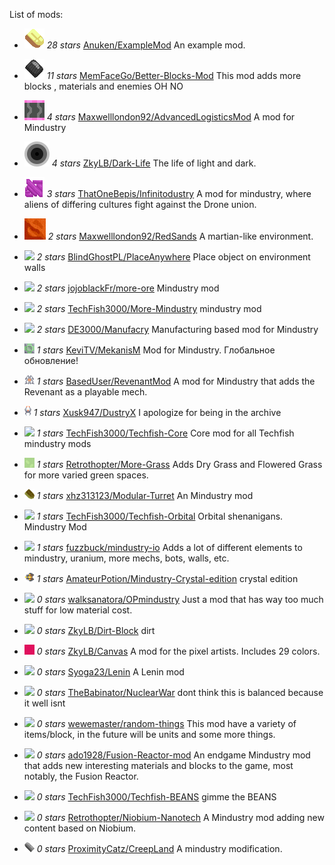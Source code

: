 
List of mods:

  - ![ ](images/examplemod-icon.png) *28 stars* [Anuken/ExampleMod](https://github.com/Anuken/ExampleMod) 
    An example mod.

  - ![ ](images/better-blocks-mod-icon.png) *11 stars* [MemFaceGo/Better-Blocks-Mod](https://github.com/MemFaceGo/Better-Blocks-Mod) 
    This mod adds more blocks , materials and enemies OH NO

  - ![ ](images/advancedlogisticsmod-icon.png) *4 stars* [Maxwelllondon92/AdvancedLogisticsMod](https://github.com/Maxwelllondon92/AdvancedLogisticsMod) 
    A mod for Mindustry

  - ![ ](images/dark-life-icon.png) *4 stars* [ZkyLB/Dark-Life](https://github.com/ZkyLB/Dark-Life) 
    The life of light and dark.

  - ![ ](images/infinitodustry-icon.png) *3 stars* [ThatOneBepis/Infinitodustry](https://github.com/ThatOneBepis/Infinitodustry) 
    A mod for mindustry, where aliens of differing cultures fight against the Drone union.

  - ![ ](images/redsands-icon.png) *2 stars* [Maxwelllondon92/RedSands](https://github.com/Maxwelllondon92/RedSands) 
    A martian-like environment.

  - ![ ](images/placeanywhere-icon.png) *2 stars* [BlindGhostPL/PlaceAnywhere](https://github.com/BlindGhostPL/PlaceAnywhere) 
    Place object on environment walls

  - ![ ](images/more-ore-icon.png) *2 stars* [jojoblackFr/more-ore](https://github.com/jojoblackFr/more-ore) 
    Mindustry mod

  - ![ ](images/more-mindustry-icon.png) *2 stars* [TechFish3000/More-Mindustry](https://github.com/TechFish3000/More-Mindustry) 
    mindustry mod

  - ![ ](images/manufacry-icon.png) *2 stars* [DE3000/Manufacry](https://github.com/DE3000/Manufacry) 
    Manufacturing based mod for Mindustry

  - ![ ](images/mekanism-icon.png) *1 stars* [KeviTV/MekanisM](https://github.com/KeviTV/MekanisM) 
    Mod for Mindustry. Глобальное обновление!

  - ![ ](images/revenantmod-icon.png) *1 stars* [BasedUser/RevenantMod](https://github.com/BasedUser/RevenantMod) 
    A mod for Mindustry that adds the Revenant as a playable mech.

  - ![ ](images/dustryx-icon.png) *1 stars* [Xusk947/DustryX](https://github.com/Xusk947/DustryX) 
    I apologize for being in the archive

  - ![ ](images/techfish-core-icon.png) *1 stars* [TechFish3000/Techfish-Core](https://github.com/TechFish3000/Techfish-Core) 
    Core mod for all Techfish mindustry mods

  - ![ ](images/more-grass-icon.png) *1 stars* [Retrothopter/More-Grass](https://github.com/Retrothopter/More-Grass) 
    Adds Dry Grass and Flowered Grass for more varied green spaces.

  - ![ ](images/modular-turret-icon.png) *1 stars* [xhz313123/Modular-Turret](https://github.com/xhz313123/Modular-Turret) 
    An Mindustry mod

  - ![ ](images/techfish-orbital-icon.png) *1 stars* [TechFish3000/Techfish-Orbital](https://github.com/TechFish3000/Techfish-Orbital) 
    Orbital shenanigans. Mindustry Mod

  - ![ ](images/mindustry-io-icon.png) *1 stars* [fuzzbuck/mindustry-io](https://github.com/fuzzbuck/mindustry-io) 
    Adds a lot of different elements to mindustry, uranium, more mechs, bots, walls, etc.

  - ![ ](images/mindustry-crystal-edition-icon.png) *1 stars* [AmateurPotion/Mindustry-Crystal-edition](https://github.com/AmateurPotion/Mindustry-Crystal-edition) 
    crystal edition

  - ![ ](images/opmindustry-icon.png) *0 stars* [walksanatora/OPmindustry](https://github.com/walksanatora/OPmindustry) 
    Just a mod that has way too much stuff for low material cost.

  - ![ ](images/dirt-block-icon.png) *0 stars* [ZkyLB/Dirt-Block](https://github.com/ZkyLB/Dirt-Block) 
    dirt

  - ![ ](images/canvas-icon.png) *0 stars* [ZkyLB/Canvas](https://github.com/ZkyLB/Canvas) 
    A mod for the pixel artists. Includes 29 colors.

  - ![ ](images/lenin-icon.png) *0 stars* [Syoga23/Lenin](https://github.com/Syoga23/Lenin) 
    A Lenin mod

  - ![ ](images/nuclearwar-icon.png) *0 stars* [TheBabinator/NuclearWar](https://github.com/TheBabinator/NuclearWar) 
    dont think this is balanced because it well isnt

  - ![ ](images/random-things-icon.png) *0 stars* [wewemaster/random-things](https://github.com/wewemaster/random-things) 
    This mod have a variety of items/block, in the future will be units and some more things.

  - ![ ](images/fusion-reactor-mod-icon.png) *0 stars* [ado1928/Fusion-Reactor-mod](https://github.com/ado1928/Fusion-Reactor-mod) 
    An endgame Mindustry mod that adds new interesting materials and blocks to the game, most notably, the Fusion Reactor.

  - ![ ](images/techfish-beans-icon.png) *0 stars* [TechFish3000/Techfish-BEANS](https://github.com/TechFish3000/Techfish-BEANS) 
    gimme the BEANS

  - ![ ](images/niobium-nanotech-icon.png) *0 stars* [Retrothopter/Niobium-Nanotech](https://github.com/Retrothopter/Niobium-Nanotech) 
    A Mindustry mod adding new content based on Niobium.

  - ![ ](images/creepland-icon.png) *0 stars* [ProximityCatz/CreepLand](https://github.com/ProximityCatz/CreepLand) 
    A mindustry modification.

